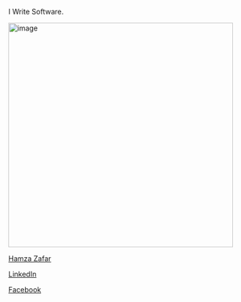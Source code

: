 I Write Software.

<img width="447" alt="image" src="https://user-images.githubusercontent.com/45764331/219973665-46b43e6d-f6ec-4c5a-888d-f1a0e33804b9.png">

[Hamza Zafar](https://hamzafar.me/)

[LinkedIn](https://www.linkedin.com/in/ihamzafer/)

[Facebook](https://www.facebook.com/mughal.hamzazafer/)

